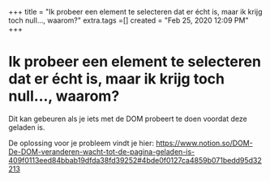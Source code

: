 +++
title = "Ik probeer een element te selecteren dat er écht is, maar ik krijg toch null..., waarom?"
extra.tags =[]
created = "Feb 25, 2020 12:09 PM"
+++
# Ik probeer een element te selecteren dat er écht is, maar ik krijg toch null..., waarom?

Dit kan gebeuren als je iets met de DOM probeert te doen voordat deze geladen is.

De oplossing voor je probleem vindt je hier: https://www.notion.so/DOM-De-DOM-veranderen-wacht-tot-de-pagina-geladen-is-409f0113eed84bbab19dfda38fd39252#4bde0f0127ca4859b071bedd95d32213
